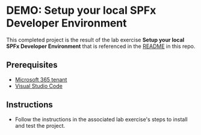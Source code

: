 # DEMO: Setup your local SPFx Developer Environment

This completed project is the result of the lab exercise **Setup your local SPFx Developer Environment** that is referenced in the [README](../../) in this repo.

## Prerequisites

- [Microsoft 365 tenant](https://developer.microsoft.com/office/dev-program?ocid=MSlearn)
- [Visual Studio Code](https://code.visualstudio.com/)

## Instructions

- Follow the instructions in the associated lab exercise's steps to install and test the project.
